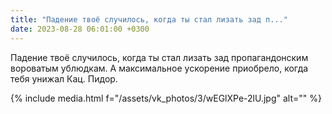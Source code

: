```yaml
---
title: "Падение твоё случилось, когда ты стал лизать зад п..."
date: 2023-08-28 06:01:00 +0300
---
```


Падение твоё случилось, когда ты стал лизать зад пропагандонским вороватым ублюдкам. А максимальное ускорение приобрело, когда тебя унижал Кац.
Пидор.

{% include media.html f="/assets/vk_photos/3/wEGlXPe-2lU.jpg" alt="" %}
